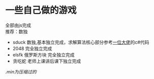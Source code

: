 # 一些自己做的游戏
全部由js完成  
推荐：数独  
*  sduck  数独,基本独立完成，求解算法核心部分参考[一位大佬](https://www.cnblogs.com/twzy/p/5287952.html)的c#代码
* 2048  完全独立完成
* elsfk  俄罗斯方块  完全独立完成
* 贪吃蛇 老师上课讲后课下独立完成




*.min为压缩过的*
